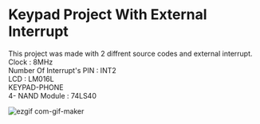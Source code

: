 # Keypad Project With External Interrupt
This project was made with 2 diffrent source codes and external interrupt.<br />
Clock : 8MHz<br />
Number Of Interrupt's PIN : INT2<br />
LCD : LM016L<br />
KEYPAD-PHONE<br />
4- NAND Module : 74LS40<br />


![ezgif com-gif-maker](https://user-images.githubusercontent.com/93649037/169780348-6472ac56-3200-4115-a4f6-be5c98a721ef.gif)
